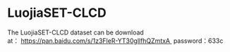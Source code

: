 # LuojiaSET-CLCD
The LuojiaSET-CLCD dataset can be download at： https://pan.baidu.com/s/1z3FleR-YT30gllfhQZmtxA 
password：633c
